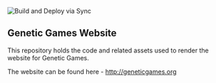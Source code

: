 ![Build and Deploy via Sync](https://github.com/Genetic-Games/Website/workflows/Build%20and%20Deploy%20via%20Sync/badge.svg)

## Genetic Games Website

This repository holds the code and related assets used to render the website for Genetic Games.

The website can be found here - http://geneticgames.org
